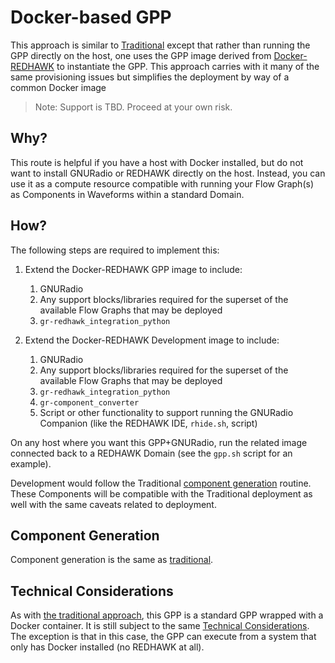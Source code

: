 # Docker-based GPP

This approach is similar to [Traditional][traditional] except that rather than running the GPP directly on the host, one uses the GPP image derived from [Docker-REDHAWK][docker-redhawk] to instantiate the GPP.  This approach carries with it many of the same provisioning issues but simplifies the deployment by way of a common Docker image

 > Note: Support is TBD.  Proceed at your own risk.

## Why?

This route is helpful if you have a host with Docker installed, but do not want to install GNURadio or REDHAWK directly on the host.  Instead, you can use it as a compute resource compatible with running your Flow Graph(s) as Components in Waveforms within a standard Domain.

## How?

The following steps are required to implement this:

1. Extend the Docker-REDHAWK GPP image to include:
   1. GNURadio
   2. Any support blocks/libraries required for the superset of the available Flow Graphs that may be deployed
   3. `gr-redhawk_integration_python`

2. Extend the Docker-REDHAWK Development image to include:
   1. GNURadio
   2. Any support blocks/libraries required for the superset of the available Flow Graphs that may be deployed
   3. `gr-redhawk_integration_python`
   4. `gr-component_converter`
   5. Script or other functionality to support running the GNURadio Companion (like the REDHAWK IDE, `rhide.sh`, script)

On any host where you want this GPP+GNURadio, run the related image connected back to a REDHAWK Domain (see the `gpp.sh` script for an example).

Development would follow the Traditional [component generation][traditional-component-generation] routine.  These Components will be compatible with the Traditional deployment as well with the same caveats related to deployment.

## Component Generation

Component generation is the same as [traditional][traditional-component-generation].

## Technical Considerations

As with [the traditional approach][traditional], this GPP is a standard GPP wrapped with a Docker container.  It is still subject to the same [Technical Considerations][traditional-technical-considerations].  The exception is that in this case, the GPP can execute from a system that only has Docker installed (no REDHAWK at all).

[traditional]: ../1-traditional/README.md
[traditional-component-generation]: ../1-traditional/README.md#component-generation
[traditional-technical-considerations]: ../1-traditional/README.md#technical-considerations
[docker-redhawk]: https://github.com/GeonTech/docker-redhawk